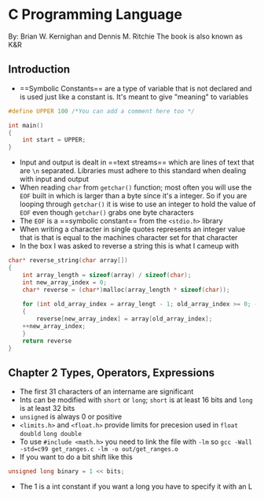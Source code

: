 # C Programming Language
By: Brian W. Kernighan and Dennis M. Ritchie 
The book is also known as K&R
## Introduction
- ==Symbolic Constants== are a type of variable that is not declared and is used just like a constant is. It's meant to give "meaning" to variables 
```c
#define UPPER 100 /*You can add a comment here too */

int main()
{
	int start = UPPER;
}
```

- Input and output is dealt in ==text streams== which are lines of text that are `\n` separated. Libraries must adhere to this standard when dealing with input and output
- When reading `char` from `getchar()` function; most often you will use the `EOF` built in which is larger than a byte since it's a integer. So if you are looping through `getchar()` it is wise to use an integer to hold the value of `EOF` even though `getchar()` grabs one byte characters
- The `EOF` is a ==symbolic constant== from the `<stdio.h>` library 
- When writing a character in single quotes represents an integer value that is that is equal to the machines character set for that character
- In the box I was asked to reverse a string this is what I cameup with
```C
char* reverse_string(char array[])
{
    int array_length = sizeof(array) / sizeof(char);
    int new_array_index = 0;
    char* reverse = (char*)malloc(array_length * sizeof(char));
    
    for (int old_array_index = array_lengt - 1; old_array_index >= 0; --old_array_index)
    {
    	reverse[new_array_index] = array[old_array_index];
	++new_array_index;
    }
    return reverse
}
```

## Chapter 2 Types, Operators, Expressions
- The first 31 characters of an intername are significant 
- Ints can be modified with `short` or `long`; `short` is at least 16 bits and `long` is at least 32 bits
- `unsigned` is always 0 or positive
- `<limits.h>` and `<float.h>` provide limits for precesion used in `float` `doubld` `long double`
- To use `#include <math.h>` you need to link the file with `-lm` so `gcc -Wall -std=c99 get_ranges.c -lm -o out/get_ranges.o`
- If you want to do a bit shift like this
```c
unsigned long binary = 1 << bits;
```
- The 1 is a int constant if you want a long you have to specify it with an L
